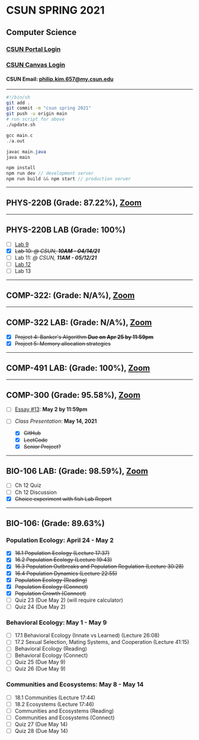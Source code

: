 # CSUN SPRING 2021

## Computer Science

### [CSUN Portal Login](https://auth.csun.edu/cas/login?method=POST&service=https%3A%2F%2Fmynorthridge.csun.edu%2Fpsp%2FPANRPRD%2F%3Fcmd%3Dlogin%26languageCd%3DENG)

### [CSUN Canvas Login](https://auth.csun.edu/cas/login?service=https://mynorthridge.csun.edu/psp/PANRPRD/?cmd=login&languageCd=ENG)

#### CSUN Email: [philip.kim.657@my.csun.edu](https://mail.google.com/mail/u/0/?ogbl#inbox)

<!-- #### CSUN UserID: pdk55536

#### CSUN Student ID: 108508736

#### CSUN Password: \<Neg4life> -->
***

```bash
#!/bin/sh
git add .
git commit -m "csun spring 2021"
git push -u origin main
# run script for above
./update.sh
```

```c
gcc main.c
./a.out
```

```java
javac main.java
java main
```

```javascript
npm install
npm run dev // development server
npm run build && npm start // production server
```

***

## PHYS-220B (Grade: 87.22\%), [Zoom](https://csun.zoom.us/meeting/register/tZ0kc-CprD0rHNEzHv9Dvm-WCKMQKCqze8SI)

***

## PHYS-220B LAB (Grade: 100\%)

- [ ] [Lab 9](https://www.csun.edu/~hpostma/2021-1-220BL/lab09/lab09.html)
- [X] ~~Lab 10: _@ CSUN, **10AM - 04/14/21**_~~
- [ ] Lab 11: _@ CSUN, **11AM - 05/12/21**_
- [ ] [Lab 12](https://www.csun.edu/~hpostma/2021-1-220BL/lab12/lab12.html)
- [ ] Lab 13

***

## COMP-322: (Grade: N/A%), [Zoom](https://csun.zoom.us/j/89815022379?pwd=b2dJVllxQnZ2VDViTWJza2dSN2VrQT09)

***

## COMP-322 LAB: (Grade: N/A%), [Zoom](https://csun.zoom.us/j/85037971220?pwd=Vk5JbnBLQVlpU3ZQL0Z6R0dXbW1JZz09)

- [X] ~~Project 4: Banker's Algorithm **Due on Apr 25 by 11:59pm**~~
- [X] ~~Project 5: Memory allocation strategies~~

***

## COMP-491 LAB: (Grade: 100%), [Zoom](https://csun.zoom.us/j/4853398877?pwd=NHd2T292blFlc2pZMmpTMENncFdBZz09)

***

## COMP-300 (Grade: 95.58%), [Zoom](https://csun.zoom.us/j/98975075063?pwd=TnRMZmNQQ2gwSlo3R1UzQkNvcG8vUT09)

- [ ] [Essay #13](https://docs.google.com/document/d/1RUrrBidI0zVxYQ00QFuhMLoKcUnPHv4tIXzK7igGKzc/edit): **May 2 by 11:59pm**

- [ ] _Class Presentation_: **May 14, 2021**
  - [X] ~~GitHub~~
  - [X] ~~LeetCode~~
  - [X] ~~Senior Project?~~

***

## BIO-106 LAB: (Grade: 98.59%), [Zoom](https://csun.zoom.us/j/4814581723?pwd=YTQ3eDFyUGIzYTd6SWg4amtCdElKdz09)

- [ ] Ch 12 Quiz
- [ ] Ch 12 Discussion
- [X] ~~Choice experiment with fish Lab Report~~

***

## BIO-106: (Grade: 89.63%)

### Population Ecology: April 24 - May 2

- [X] ~~16.1 Population Ecology (Lecture 17:37)~~
- [X] ~~16.2 Population Ecology (Lecture 19:43)~~
- [X] ~~16.3 Population Outbreaks and Population Regulation (Lecture 30:28)~~
- [X] ~~16.4 Population Dynamics (Lecture 22:55)~~
- [X] ~~Population Ecology (Reading)~~
- [X] ~~Population Ecology (Connect)~~
- [X] ~~Population Growth (Connect)~~
- [ ] Quiz 23 (Due May 2) (will require calculator)
- [ ] Quiz 24 (Due May 2)

### Behavioral Ecology: May 1 - May 9

- [ ] 17.1 Behavioral Ecology (Innate vs Learned) (Lecture  26:08)
- [ ] 17.2 Sexual Selection, Mating Systems, and Cooperation (Lecture 41:15)
- [ ] Behavioral Ecology (Reading)
- [ ] Behavioral Ecology (Connect)
- [ ] Quiz 25 (Due May 9)
- [ ] Quiz 26 (Due May 9)

### Communities and Ecosystems: May 8 - May 14

- [ ] 18.1 Communities (Lecture 17:44)
- [ ] 18.2 Ecosystems (Lecture 17:46)
- [ ] Communities and Ecosystems (Reading)
- [ ] Communities and Ecosystems (Connect)
- [ ] Quiz 27 (Due May 14)
- [ ] Quiz 28 (Due May 14)

